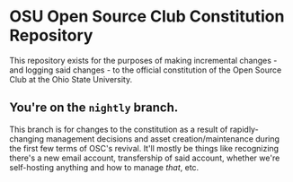 # OSU Open Source Club Constitution Repository

This repository exists for the purposes of making incremental changes - and logging said
changes - to the official constitution of the Open Source Club at the Ohio State University.

## You're on the `nightly` branch.

This branch is for changes to the constitution as a result of rapidly-changing management
decisions and asset creation/maintenance during the first few terms of OSC's revival.
It'll mostly be things like recognizing there's a new email account, transfership of
said account, whether we're self-hosting anything and how to manage *that*, etc.
